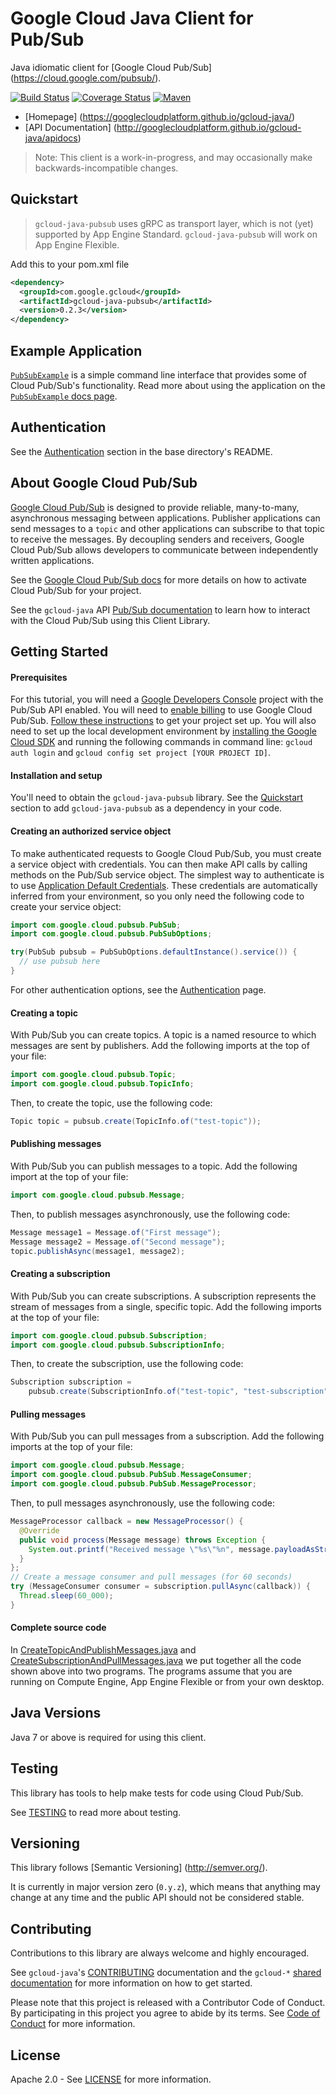 Google Cloud Java Client for Pub/Sub
====================================

Java idiomatic client for [Google Cloud Pub/Sub] (https://cloud.google.com/pubsub/).

[![Build Status](https://travis-ci.org/GoogleCloudPlatform/gcloud-java.svg?branch=master)](https://travis-ci.org/GoogleCloudPlatform/gcloud-java)
[![Coverage Status](https://coveralls.io/repos/GoogleCloudPlatform/gcloud-java/badge.svg?branch=master)](https://coveralls.io/r/GoogleCloudPlatform/gcloud-java?branch=master)
[![Maven](https://img.shields.io/maven-central/v/com.google.gcloud/gcloud-java-pubsub.svg)]( https://img.shields.io/maven-central/v/com.google.gcloud/gcloud-java-pubsub.svg)

-  [Homepage] (https://googlecloudplatform.github.io/gcloud-java/)
-  [API Documentation] (http://googlecloudplatform.github.io/gcloud-java/apidocs)

> Note: This client is a work-in-progress, and may occasionally
> make backwards-incompatible changes.

Quickstart
----------

> `gcloud-java-pubsub` uses gRPC as transport layer, which is not (yet) supported by App Engine
Standard. `gcloud-java-pubsub` will work on App Engine Flexible.

Add this to your pom.xml file
```xml
<dependency>
  <groupId>com.google.gcloud</groupId>
  <artifactId>gcloud-java-pubsub</artifactId>
  <version>0.2.3</version>
</dependency>
```

Example Application
-------------------

[`PubSubExample`](../gcloud-java-examples/src/main/java/com/google/cloud/examples/pubsub/PubSubExample.java) is a simple command line interface that provides some of Cloud Pub/Sub's functionality.  Read more about using the application on the [`PubSubExample` docs page](http://googlecloudplatform.github.io/gcloud-java/apidocs/?com/google/cloud/examples/pubsub/PubSubExample.html).

Authentication
--------------

See the [Authentication](https://github.com/GoogleCloudPlatform/gcloud-java#authentication) section in the base directory's README.

About Google Cloud Pub/Sub
--------------------------

[Google Cloud Pub/Sub][cloud-pubsub] is designed to provide reliable,
many-to-many, asynchronous messaging between applications. Publisher
applications can send messages to a ``topic`` and other applications can
subscribe to that topic to receive the messages. By decoupling senders and
receivers, Google Cloud Pub/Sub allows developers to communicate between
independently written applications.

See the [Google Cloud Pub/Sub docs][cloud-pubsub-quickstart] for more details on how to activate
Cloud Pub/Sub for your project.

See the ``gcloud-java`` API [Pub/Sub documentation][pubsub-api] to learn how to interact with the
Cloud Pub/Sub using this Client Library.

Getting Started
---------------
#### Prerequisites
For this tutorial, you will need a
[Google Developers Console](https://console.developers.google.com/) project with the Pub/Sub API
enabled. You will need to [enable billing](https://support.google.com/cloud/answer/6158867?hl=en) to
use Google Cloud Pub/Sub.
[Follow these instructions](https://cloud.google.com/docs/authentication#preparation) to get your
project set up. You will also need to set up the local development environment by [installing the
Google Cloud SDK](https://cloud.google.com/sdk/) and running the following commands in command line:
`gcloud auth login` and `gcloud config set project [YOUR PROJECT ID]`.

#### Installation and setup
You'll need to obtain the `gcloud-java-pubsub` library.  See the [Quickstart](#quickstart) section
to add `gcloud-java-pubsub` as a dependency in your code.

#### Creating an authorized service object
To make authenticated requests to Google Cloud Pub/Sub, you must create a service object with
credentials. You can then make API calls by calling methods on the Pub/Sub service object. The
simplest way to authenticate is to use
[Application Default Credentials](https://developers.google.com/identity/protocols/application-default-credentials).
These credentials are automatically inferred from your environment, so you only need the following
code to create your service object:

```java
import com.google.cloud.pubsub.PubSub;
import com.google.cloud.pubsub.PubSubOptions;

try(PubSub pubsub = PubSubOptions.defaultInstance().service()) {
  // use pubsub here
}
```

For other authentication options, see the
[Authentication](https://github.com/GoogleCloudPlatform/gcloud-java#authentication) page.

#### Creating a topic
With Pub/Sub you can create topics. A topic is a named resource to which messages are sent by
publishers. Add the following imports at the top of your file:

```java
import com.google.cloud.pubsub.Topic;
import com.google.cloud.pubsub.TopicInfo;
```
Then, to create the topic, use the following code:

```java
Topic topic = pubsub.create(TopicInfo.of("test-topic"));
```

#### Publishing messages
With Pub/Sub you can publish messages to a topic. Add the following import at the top of your file:

```java
import com.google.cloud.pubsub.Message;
```
Then, to publish messages asynchronously, use the following code:

```java
Message message1 = Message.of("First message");
Message message2 = Message.of("Second message");
topic.publishAsync(message1, message2);
```

#### Creating a subscription
With Pub/Sub you can create subscriptions. A subscription represents the stream of messages from a
single, specific topic. Add the following imports at the top of your file:

```java
import com.google.cloud.pubsub.Subscription;
import com.google.cloud.pubsub.SubscriptionInfo;
```
Then, to create the subscription, use the following code:

```java
Subscription subscription =
    pubsub.create(SubscriptionInfo.of("test-topic", "test-subscription"));
```

#### Pulling messages
With Pub/Sub you can pull messages from a subscription. Add the following imports at the top of your
file:

```java
import com.google.cloud.pubsub.Message;
import com.google.cloud.pubsub.PubSub.MessageConsumer;
import com.google.cloud.pubsub.PubSub.MessageProcessor;
```
Then, to pull messages asynchronously, use the following code:

```java
MessageProcessor callback = new MessageProcessor() {
  @Override
  public void process(Message message) throws Exception {
    System.out.printf("Received message \"%s\"%n", message.payloadAsString());
  }
};
// Create a message consumer and pull messages (for 60 seconds)
try (MessageConsumer consumer = subscription.pullAsync(callback)) {
  Thread.sleep(60_000);
}
```
#### Complete source code

In
[CreateTopicAndPublishMessages.java](../gcloud-java-examples/src/main/java/com/google/cloud/examples/pubsub/snippets/CreateTopicAndPublishMessages.java)
and
[CreateSubscriptionAndPullMessages.java](../gcloud-java-examples/src/main/java/com/google/cloud/examples/pubsub/snippets/CreateSubscriptionAndPullMessages.java)
we put together all the code shown above into two programs. The programs assume that you are
running on Compute Engine, App Engine Flexible or from your own desktop.

Java Versions
-------------

Java 7 or above is required for using this client.

Testing
-------

This library has tools to help make tests for code using Cloud Pub/Sub.

See [TESTING] to read more about testing.

Versioning
----------

This library follows [Semantic Versioning] (http://semver.org/).

It is currently in major version zero (``0.y.z``), which means that anything
may change at any time and the public API should not be considered
stable.

Contributing
------------

Contributions to this library are always welcome and highly encouraged.

See `gcloud-java`'s [CONTRIBUTING] documentation and the `gcloud-*` [shared documentation](https://github.com/GoogleCloudPlatform/gcloud-common/blob/master/contributing/readme.md#how-to-contribute-to-gcloud) for more information on how to get started.

Please note that this project is released with a Contributor Code of Conduct. By participating in this project you agree to abide by its terms. See [Code of Conduct][code-of-conduct] for more information.

License
-------

Apache 2.0 - See [LICENSE] for more information.


[CONTRIBUTING]:https://github.com/GoogleCloudPlatform/gcloud-java/blob/master/CONTRIBUTING.md
[code-of-conduct]:https://github.com/GoogleCloudPlatform/gcloud-java/blob/master/CODE_OF_CONDUCT.md#contributor-code-of-conduct
[LICENSE]: https://github.com/GoogleCloudPlatform/gcloud-java/blob/master/LICENSE
[TESTING]: https://github.com/GoogleCloudPlatform/gcloud-java/blob/master/TESTING.md#testing-code-that-uses-pubsub

[cloud-pubsub]: https://cloud.google.com/storage/
[cloud-pubsub-quickstart]: https://cloud.google.com/pubsub/quickstart-console#before-you-begin
[pubsub-api]: http://googlecloudplatform.github.io/gcloud-java/apidocs/index.html?com/google/cloud/pubsub/package-summary.html
